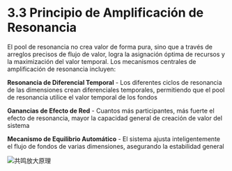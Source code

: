 # 3.3 Principio de Amplificación de Resonancia

El pool de resonancia no crea valor de forma pura, sino que a través de arreglos precisos de flujo de valor, logra la asignación óptima de recursos y la maximización del valor temporal. Los mecanismos centrales de amplificación de resonancia incluyen:

**Resonancia de Diferencial Temporal** - Los diferentes ciclos de resonancia de las dimensiones crean diferenciales temporales, permitiendo que el pool de resonancia utilice el valor temporal de los fondos

**Ganancias de Efecto de Red** - Cuantos más participantes, más fuerte el efecto de resonancia, mayor la capacidad general de creación de valor del sistema

**Mecanismo de Equilibrio Automático** - El sistema ajusta inteligentemente el flujo de fondos de varias dimensiones, asegurando la estabilidad general

![共鸣放大原理](/images/图3.svg)